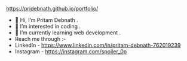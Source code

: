 https://pridebnath.github.io/portfolio/

- 👋 Hi, I’m Pritam Debnath .
- 👀 I’m interested in coding . 
- 🌱 I’m currently learning web development .
- Reach me through  :- 
- LinkedIn - https://www.linkedin.com/in/pritam-debnath-762019239
- Instagram - https://instagram.com/spoiler_0p

<!---
PriDebnath/PriDebnath is a ✨ special ✨ repository because its `README.md` (this file) appears on your GitHub profile.
You can click the Preview link to take a look at your changes.
--->
